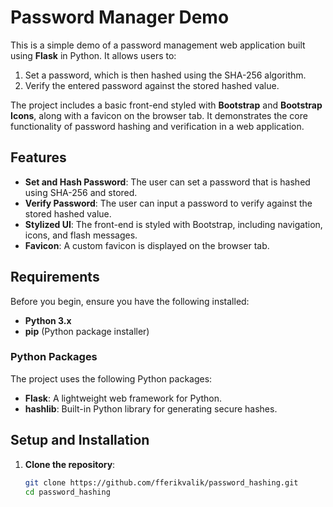# Password Manager Demo

This is a simple demo of a password management web application built using **Flask** in Python. It allows users to:

1. Set a password, which is then hashed using the SHA-256 algorithm.
2. Verify the entered password against the stored hashed value.

The project includes a basic front-end styled with **Bootstrap** and **Bootstrap Icons**, along with a favicon on the browser tab. It demonstrates the core functionality of password hashing and verification in a web application.

## Features

- **Set and Hash Password**: The user can set a password that is hashed using SHA-256 and stored.
- **Verify Password**: The user can input a password to verify against the stored hashed value.
- **Stylized UI**: The front-end is styled with Bootstrap, including navigation, icons, and flash messages.
- **Favicon**: A custom favicon is displayed on the browser tab.

## Requirements

Before you begin, ensure you have the following installed:

- **Python 3.x**
- **pip** (Python package installer)

### Python Packages

The project uses the following Python packages:

- **Flask**: A lightweight web framework for Python.
- **hashlib**: Built-in Python library for generating secure hashes.

## Setup and Installation

1. **Clone the repository**:

   ```bash
   git clone https://github.com/fferikvalik/password_hashing.git
   cd password_hashing
